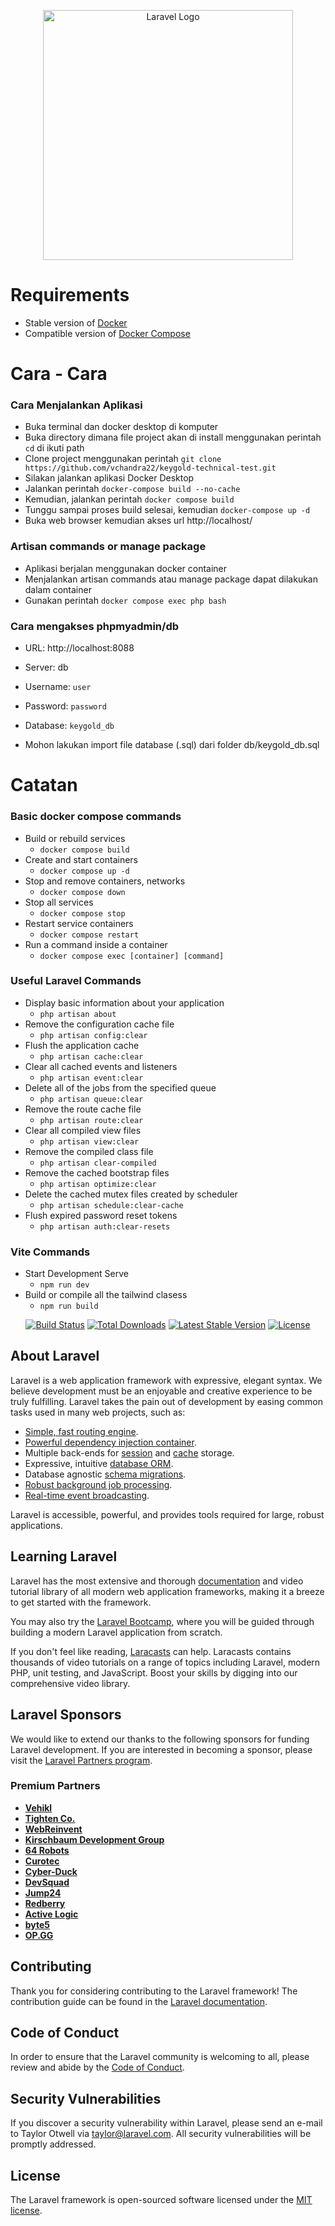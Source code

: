 <p align="center"><a href="https://laravel.com" target="_blank"><img src="https://raw.githubusercontent.com/laravel/art/master/logo-lockup/5%20SVG/2%20CMYK/1%20Full%20Color/laravel-logolockup-cmyk-red.svg" width="400" alt="Laravel Logo"></a></p>

# Requirements

-   Stable version of [Docker](https://docs.docker.com/engine/install/)
-   Compatible version of [Docker Compose](https://docs.docker.com/compose/install/#install-compose)

# Cara - Cara

### Cara Menjalankan Aplikasi

-   Buka terminal dan docker desktop di komputer
-   Buka directory dimana file project akan di install menggunakan perintah `cd` di ikuti path
-   Clone project menggunakan perintah `git clone https://github.com/vchandra22/keygold-technical-test.git`
-   Silakan jalankan aplikasi Docker Desktop
-   Jalankan perintah `docker-compose build --no-cache`
-   Kemudian, jalankan perintah `docker compose build`
-   Tunggu sampai proses build selesai, kemudian `docker-compose up -d`
-   Buka web browser kemudian akses url http://localhost/

### Artisan commands or manage package

-   Aplikasi berjalan menggunakan docker container
-   Menjalankan artisan commands atau manage package dapat dilakukan dalam container
-   Gunakan perintah `docker compose exec php bash`

### Cara mengakses phpmyadmin/db

-   URL: http://localhost:8088
-   Server: db
-   Username: `user`
-   Password: `password`
-   Database: `keygold_db`

-   Mohon lakukan import file database (.sql) dari folder db/keygold_db.sql

# Catatan

### Basic docker compose commands

-   Build or rebuild services
    -   `docker compose build`
-   Create and start containers
    -   `docker compose up -d`
-   Stop and remove containers, networks
    -   `docker compose down`
-   Stop all services
    -   `docker compose stop`
-   Restart service containers
    -   `docker compose restart`
-   Run a command inside a container
    -   `docker compose exec [container] [command]`

### Useful Laravel Commands

-   Display basic information about your application
    -   `php artisan about`
-   Remove the configuration cache file
    -   `php artisan config:clear`
-   Flush the application cache
    -   `php artisan cache:clear`
-   Clear all cached events and listeners
    -   `php artisan event:clear`
-   Delete all of the jobs from the specified queue
    -   `php artisan queue:clear`
-   Remove the route cache file
    -   `php artisan route:clear`
-   Clear all compiled view files
    -   `php artisan view:clear`
-   Remove the compiled class file
    -   `php artisan clear-compiled`
-   Remove the cached bootstrap files
    -   `php artisan optimize:clear`
-   Delete the cached mutex files created by scheduler
    -   `php artisan schedule:clear-cache`
-   Flush expired password reset tokens
    -   `php artisan auth:clear-resets`

### Vite Commands

-   Start Development Serve
    -   `npm run dev`
-   Build or compile all the tailwind clasess
    -   `npm run build`

<p align="center">
<a href="https://github.com/laravel/framework/actions"><img src="https://github.com/laravel/framework/workflows/tests/badge.svg" alt="Build Status"></a>
<a href="https://packagist.org/packages/laravel/framework"><img src="https://img.shields.io/packagist/dt/laravel/framework" alt="Total Downloads"></a>
<a href="https://packagist.org/packages/laravel/framework"><img src="https://img.shields.io/packagist/v/laravel/framework" alt="Latest Stable Version"></a>
<a href="https://packagist.org/packages/laravel/framework"><img src="https://img.shields.io/packagist/l/laravel/framework" alt="License"></a>
</p>

## About Laravel

Laravel is a web application framework with expressive, elegant syntax. We believe development must be an enjoyable and creative experience to be truly fulfilling. Laravel takes the pain out of development by easing common tasks used in many web projects, such as:

-   [Simple, fast routing engine](https://laravel.com/docs/routing).
-   [Powerful dependency injection container](https://laravel.com/docs/container).
-   Multiple back-ends for [session](https://laravel.com/docs/session) and [cache](https://laravel.com/docs/cache) storage.
-   Expressive, intuitive [database ORM](https://laravel.com/docs/eloquent).
-   Database agnostic [schema migrations](https://laravel.com/docs/migrations).
-   [Robust background job processing](https://laravel.com/docs/queues).
-   [Real-time event broadcasting](https://laravel.com/docs/broadcasting).

Laravel is accessible, powerful, and provides tools required for large, robust applications.

## Learning Laravel

Laravel has the most extensive and thorough [documentation](https://laravel.com/docs) and video tutorial library of all modern web application frameworks, making it a breeze to get started with the framework.

You may also try the [Laravel Bootcamp](https://bootcamp.laravel.com), where you will be guided through building a modern Laravel application from scratch.

If you don't feel like reading, [Laracasts](https://laracasts.com) can help. Laracasts contains thousands of video tutorials on a range of topics including Laravel, modern PHP, unit testing, and JavaScript. Boost your skills by digging into our comprehensive video library.

## Laravel Sponsors

We would like to extend our thanks to the following sponsors for funding Laravel development. If you are interested in becoming a sponsor, please visit the [Laravel Partners program](https://partners.laravel.com).

### Premium Partners

-   **[Vehikl](https://vehikl.com/)**
-   **[Tighten Co.](https://tighten.co)**
-   **[WebReinvent](https://webreinvent.com/)**
-   **[Kirschbaum Development Group](https://kirschbaumdevelopment.com)**
-   **[64 Robots](https://64robots.com)**
-   **[Curotec](https://www.curotec.com/services/technologies/laravel/)**
-   **[Cyber-Duck](https://cyber-duck.co.uk)**
-   **[DevSquad](https://devsquad.com/hire-laravel-developers)**
-   **[Jump24](https://jump24.co.uk)**
-   **[Redberry](https://redberry.international/laravel/)**
-   **[Active Logic](https://activelogic.com)**
-   **[byte5](https://byte5.de)**
-   **[OP.GG](https://op.gg)**

## Contributing

Thank you for considering contributing to the Laravel framework! The contribution guide can be found in the [Laravel documentation](https://laravel.com/docs/contributions).

## Code of Conduct

In order to ensure that the Laravel community is welcoming to all, please review and abide by the [Code of Conduct](https://laravel.com/docs/contributions#code-of-conduct).

## Security Vulnerabilities

If you discover a security vulnerability within Laravel, please send an e-mail to Taylor Otwell via [taylor@laravel.com](mailto:taylor@laravel.com). All security vulnerabilities will be promptly addressed.

## License

The Laravel framework is open-sourced software licensed under the [MIT license](https://opensource.org/licenses/MIT).
